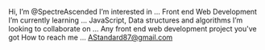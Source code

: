 Hi, I’m @SpectreAscended
I’m interested in ... Front end Web Development
I’m currently learning ... JavaScript, Data structures and algorithms
I’m looking to collaborate on ... Any front end web development project you've got
How to reach me ... AStandard87@gmail.com

<!---
SpectreAscended/SpectreAscended is a ✨ special ✨ repository because its `README.md` (this file) appears on your GitHub profile.
You can click the Preview link to take a look at your changes.
--->

